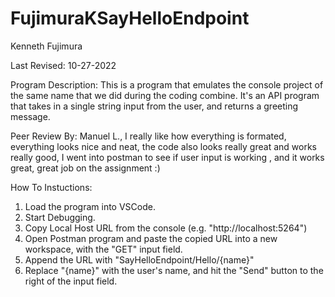 # FujimuraKSayHelloEndpoint
Kenneth Fujimura

Last Revised: 10-27-2022

Program Description: This is a program that emulates the console project of the same name that we did during the coding combine. It's an API program that takes in a single string input from the user, and returns a greeting message.

Peer Review By: Manuel L., I really like how everything is formated, everything looks nice and neat, the code also looks really great and works really good, I went into postman to see if user input is working , and it works great, great job on the assignment :)

How To Instuctions:
1) Load the program into VSCode.
2) Start Debugging.
3) Copy Local Host URL from the console (e.g. "http://localhost:5264")
4) Open Postman program and paste the copied URL into a new workspace, with the "GET" input field.
5) Append the URL with "SayHelloEndpoint/Hello/{name}"
6) Replace "{name}" with the user's name, and hit the "Send" button to the right of the input field.
